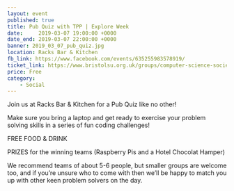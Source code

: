 ```yaml
---
layout: event
published: true
title: Pub Quiz with TPP | Explore Week
date:     2019-03-07 19:00:00 +0000
date_end: 2019-03-07 22:00:00 +0000
banner: 2019_03_07_pub_quiz.jpg
location: Racks Bar & Kitchen
fb_link: https://www.facebook.com/events/635255983578919/
ticket_link: https://www.bristolsu.org.uk/groups/computer-science-society/events/pub-quiz-with-tpp-e89c
price: Free
category:
    - Social
---
```


Join us at Racks Bar & Kitchen for a Pub Quiz like no other!

Make sure you bring a laptop and get ready to exercise your problem solving skills in a series of fun coding challenges!

FREE FOOD & DRINK

PRIZES for the winning teams (Raspberry Pis and a Hotel Chocolat Hamper)

We recommend teams of about 5-6 people, but smaller groups are welcome too, and if you’re unsure who to come with then we’ll be happy to match you up with other keen problem solvers on the day.
